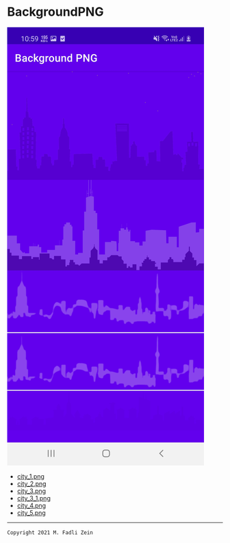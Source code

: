# BackgroundPNG
 
![](https://github.com/gzeinnumer/BackgroundPNG/blob/master/preview/preview1.jpg)

- [city_1.png](https://github.com/gzeinnumer/BackgroundPNG/blob/master/app/src/main/res/drawable/city_1.png)
- [city_2.png](https://github.com/gzeinnumer/BackgroundPNG/blob/master/app/src/main/res/drawable/city_2.png)
- [city_3.png](https://github.com/gzeinnumer/BackgroundPNG/blob/master/app/src/main/res/drawable/city_3.png)
- [city_3_1.png](https://github.com/gzeinnumer/BackgroundPNG/blob/master/app/src/main/res/drawable/city_3_1.png)
- [city_4.png](https://github.com/gzeinnumer/BackgroundPNG/blob/master/app/src/main/res/drawable/city_4.png)
- [city_5.png](https://github.com/gzeinnumer/BackgroundPNG/blob/master/app/src/main/res/drawable/city_5.png)

---

```
Copyright 2021 M. Fadli Zein
```